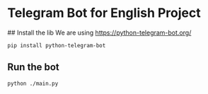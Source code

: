 # Telegram Bot for English Project

## Install the lib
We are using https://python-telegram-bot.org/

```
pip install python-telegram-bot
```

## Run the bot
```
python ./main.py
```
